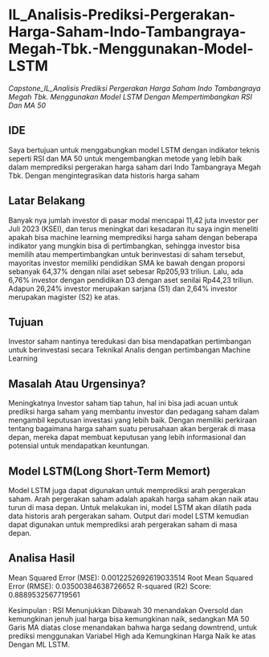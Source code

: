 # IL_Analisis-Prediksi-Pergerakan-Harga-Saham-Indo-Tambangraya-Megah-Tbk.-Menggunakan-Model-LSTM

*Capstone_IL_Analisis Prediksi Pergerakan Harga Saham Indo Tambangraya Megah Tbk. Menggunakan Model LSTM Dengan Mempertimbangkan RSI Dan MA 50*

## IDE
Saya bertujuan untuk menggabungkan model LSTM dengan indikator teknis seperti RSI dan MA 50 untuk mengembangkan metode yang lebih baik dalam memprediksi pergerakan harga saham dari Indo Tambangraya Megah Tbk. Dengan mengintegrasikan data historis harga saham

## Latar Belakang
Banyak nya jumlah investor di pasar modal mencapai 11,42 juta investor per Juli 2023 (KSEI), dan terus meningkat dari kesadaran itu saya ingin meneliti apakah bisa machine learning memprediksi harga saham dengan beberapa indikator yang mungkin bisa di pertimbangkan, sehingga investor bisa memilih atau mempertimbangkan untuk berinvestasi di saham tersebut, mayoritas investor memiliki pendidikan SMA ke bawah dengan proporsi sebanyak 64,37% dengan nilai aset sebesar Rp205,93 triliun. Lalu, ada 6,76% investor dengan pendidikan D3 dengan aset senilai Rp44,23 triliun. Adapun 26,24% investor merupakan sarjana (S1) dan 2,64% investor merupakan magister (S2) ke atas.

## Tujuan
Investor saham nantinya teredukasi dan bisa mendapatkan pertimbangan untuk berinvestasi secara Teknikal Analis dengan pertimbangan Machine Learning

## Masalah Atau Urgensinya?
Meningkatnya Investor saham tiap tahun, hal ini bisa jadi acuan untuk prediksi harga saham yang membantu investor dan pedagang saham dalam mengambil keputusan investasi yang lebih baik. Dengan memiliki perkiraan tentang bagaimana harga saham suatu perusahaan akan bergerak di masa depan, mereka dapat membuat keputusan yang lebih informasional dan potensial untuk mendapatkan keuntungan.

## Model LSTM(Long Short-Term Memort)
Model LSTM juga dapat digunakan untuk memprediksi arah pergerakan saham. Arah pergerakan saham adalah apakah harga saham akan naik atau turun di masa depan. Untuk melakukan ini, model LSTM akan dilatih pada data historis arah pergerakan saham. Output dari model LSTM kemudian dapat digunakan untuk memprediksi arah pergerakan saham di masa depan.

## Analisa Hasil
Mean Squared Error (MSE): 0.0012252692619033514
Root Mean Squared Error (RMSE): 0.03500384638726652
R-squared (R2) Score: 0.8889532567719561

Kesimpulan : RSI Menunjukkan Dibawah 30 menandakan Oversold dan kemungkinan jenuh jual harga bisa kemungkinan naik, sedangkan MA 50 Garis MA diatas close menandakan bahwa harga sedang downtrend, untuk prediksi menggunakan Variabel High ada Kemungkinan Harga Naik ke atas Dengan ML LSTM.


